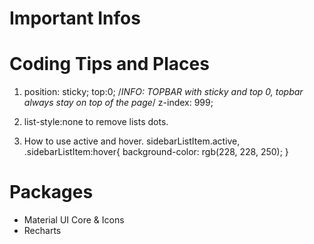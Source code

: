 # Important Infos





# Coding Tips and Places
1. position: sticky;
    top:0;  /*INFO: TOPBAR with sticky and top 0, topbar always stay on top of the page*/
    z-index: 999;

2. list-style:none  to remove lists dots.

3. How to use active and hover. 
sidebarListItem.active, .sidebarListItem:hover{
    background-color: rgb(228, 228, 250);
}


# Packages
- Material UI Core & Icons
- Recharts
